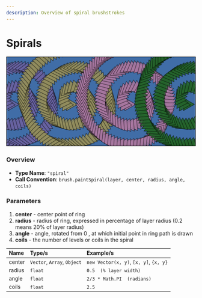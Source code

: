 ```yaml
---
description: Overview of spiral brushstrokes
---
```


# Spirals

![Spiral brushstrokes drawn with rotating triangular brush](../.gitbook/assets/e3df00.png)

### Overview

* **Type Name**: `"spiral"`
* **Call Convention**: `brush.paintSpiral(layer, center, radius, angle, coils)`

### Parameters

1. **center** - center point of ring
2. **radius** - radius of ring, expressed in percentage of layer radius \(0.2 means 20% of layer radius\)
3. **angle** - angle, rotated from 0 , at which initial point in ring path is drawn
4. **coils** - the number of levels or coils in the spiral

| Name | Type/s | Example/s |
| :--- | :--- | :--- |
| center | `Vector`, `Array`, `Object` | `new Vector(x, y)`, `[x, y]`, `{x, y}` |
| radius | `float` | `0.5  (% layer width)` |
| angle | `float` | `2/3 * Math.PI  (radians)` |
| coils | `float` | `2.5` |

